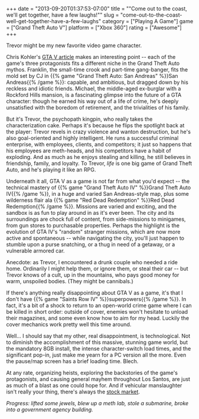 +++
date = "2013-09-20T01:37:53-07:00"
title = "\"Come out to the coast, we'll get together, have a few laughs!\""
slug = "come-out-to-the-coast-well-get-together-have-a-few-laughs"
category = ["Playing A Game"]
game = ["Grand Theft Auto V"]
platform = ["Xbox 360"]
rating = ["Awesome"]
+++

Trevor might be my new favorite video game character.

Chris Kohler's <a href="http://www.wired.com/gamelife/2013/09/grand-theft-auto-v-review/">GTA V article</a> makes an interesting point -- each of the game's three protagonists fits a different niche in the Grand Theft Auto mythos.  Franklin, the small-time crook and part-time gang-banger, fits the mold set by CJ in {{% game "Grand Theft Auto: San Andreas" %}}San Andreas{{% /game %}}: capable, and ambitious, but dragged down by his reckless and idiotic friends.  Michael, the middle-aged ex-burglar with a Rockford Hills mansion, is a fascinating glimpse into the future of a GTA character: though he earned his way out of a life of crime, he's deeply unsatisfied with the boredom of retirement, and the trivialities of his family.

But it's Trevor, the psychopath kingpin, who really takes the characterization cake.  Perhaps it's because he flips the spotlight back at the player: Trevor revels in crazy violence and wanton destruction, but he's also goal-oriented and highly intelligent.  He runs a successful criminal enterprise, with employees, clients, and competitors; it just so happens that his employees are meth-heads, and his competitors have a habit of exploding.  And as much as he enjoys stealing and killing, he still believes in friendship, family, and loyalty.  To Trevor, <i>life</i> is one big game of Grand Theft Auto, and he's playing it like an RPG.

Underneath it all, GTA V as a game is not far from what you'd expect -- the technical mastery of {{% game "Grand Theft Auto IV" %}}Grand Theft Auto IV{{% /game %}}, in a huge and varied San Andreas-style map, plus some wilderness flair ala {{% game "Red Dead Redemption" %}}Red Dead Redemption{{% /game %}}.  Missions are varied and exciting, and the sandbox is as fun to play around in as it's ever been.  The city and its surroundings are chock full of content, from side-missions to minigames, from gun stores to purchasable properties.  Perhaps the highlight is the evolution of GTA IV's "random" stranger missions, which are now more active and spontaneous -- while navigating the city, you'll just happen to stumble upon a purse snatching, or a thug in need of a getaway, or a vulnerable armored car.

Anecdote: as Trevor, I encountered a drunk couple who needed a ride home.  Ordinarily I might help them, or ignore them, or steal their car -- but Trevor knows of a cult, up in the mountains, who pays good money for warm, unspoiled bodies.  (They might be cannibals.)

If there's anything really disappointing about GTA V as a game, it's that I don't have {{% game "Saints Row IV" %}}superpowers{{% /game %}}.  In fact, it's a bit of a shock to return to an open-world crime game where I can be killed in short order: outside of cover, enemies won't hesitate to unload their magazines, and some even know how to aim for my head.  Luckily the cover mechanics work pretty well this time around.

Well... I should say that my other, real disappointment, is technological.  Not to diminish the accomplishment of this massive, stunning game world, but the mandatory 8GB install, the intense character-switch load times, and the significant pop-in, just make me yearn for a PC version all the more.  Even the pause/map screen has a brief loading time.  Blech.

At any rate, organizing heists, exploring the backstories of the game's protagonists, and causing general mayhem throughout Los Santos, are just as much of a blast as one could hope for.  And if vehicular manslaughter isn't really your thing, there's always the <a href="http://www.rockstargames.com/V/lsbc/thriving-economy">stock market</a>.

<i>Progress: lifted some jewels, blew up a meth lab, stole a submarine, broke into a government agency building.</i>